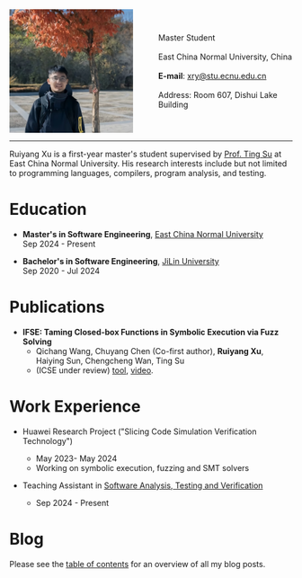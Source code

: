 <div style="display: flex; align-items: center;">
  <img src="./image/myself.jpeg" alt="Image Description" style="margin-right: 45px; max-width: 220px;">
  <p style="margin: 3; text-align: left;">
    Master Student<br><br>
    East China Normal University, China<br><br>
    <strong>E-mail</strong>: <a href="mailto:xry@stu.ecnu.edu.cn">xry@stu.ecnu.edu.cn</a><br><br>
    Address: Room 607, Dishui Lake Building
  </p>
</div>


---


Ruiyang Xu is a first-year master's student supervised by [Prof. Ting Su](https://tingsu.github.io/) at East China Normal University. His research interests include but not limited to programming languages, compilers, program analysis, and testing.

# Education

- **Master's in Software Engineering**, [East China Normal University](https://english.ecnu.edu.cn/)  
  Sep 2024 - Present  

- **Bachelor's in Software Engineering**, [JiLin University](https://www.jlu.edu.cn/#)  
  Sep 2020 - Jul 2024  


# Publications

- **IFSE: Taming Closed-box Functions in Symbolic Execution via Fuzz Solving**
  - Qichang Wang, Chuyang Chen (Co-first author), **Ruiyang Xu**, Haiying Sun, Chengcheng Wan, Ting Su
  - (ICSE under review) [tool](https://github.com/ecnusse/ifse), [video](https://youtu.be/xMv6_MOlE-I).

# Work Experience


- Huawei Research Project ("Slicing Code Simulation Verification Technology")  
  - May 2023- May 2024  
  - Working on symbolic execution, fuzzing and SMT solvers

- Teaching Assistant in [Software Analysis, Testing and Verification](https://github.com/ecnu-sa-labs/ecnu-sa-labs)
  - Sep 2024 - Present

# Blog

Please see the [table of contents](./blog/) for an overview of all my blog posts.


